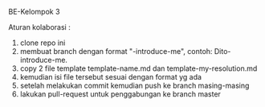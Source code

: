 BE-Kelompok 3

Aturan kolaborasi :
1. clone repo ini
2. membuat branch dengan format "<name>-introduce-me", contoh: Dito-introduce-me.
4. copy 2 file template template-name.md dan template-my-resolution.md
5. kemudian isi file tersebut sesuai dengan format yg ada
6. setelah melakukan commit kemudian push ke branch masing-masing
4. lakukan pull-request untuk penggabungan ke branch master